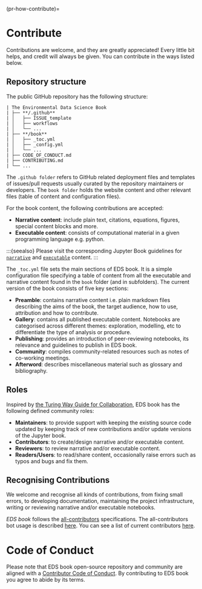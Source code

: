 (pr-how-contribute)=
# Contribute

Contributions are welcome, and they are greatly appreciated! 
Every little bit helps, and credit will always be given. 
You can contribute in the ways listed below.

## Repository structure

The public GitHub repository has the following structure:

```
| The Environmental Data Science Book
| ├── **/.github**
| │   ├── ISSUE_template
| │   ├── workflows
| │   └── ...
| ├── **/book**
| │   ├── _toc.yml
| │   ├── _config.yml
| │   └── ...
| ├── CODE_OF_CONDUCT.md
| ├── CONTRIBUTING.md
| └── ...
```

The `.github folder` refers to GitHub related deployment files and templates of issues/pull requests usually curated by the repository maintainers or developers. 
The `book folder` holds the website content and other relevant files (table of content and configuration files).  

For the book content, the following contributions are accepted:
* **Narrative content**: include plain text, citations, equations, figures, special content blocks and more.
* **Executable content**: consists of computational material in a given programming language e.g. python.

:::{seealso}
Please visit the corresponding Jupyter Book guidelines for [`narrative`](https://jupyterbook.org/content/index.html#write-narrative-content) and [`executable`]('https://jupyterbook.org/execute/index.html#write-executable-content) content. 
:::

The `_toc.yml` file sets the main sections of EDS book. 
It is a simple configuration file specifying a table of content from all the executable and narrative content found in the ``book`` folder (and in subfolders). 
The current version of the book consists of five key sections:

* **Preamble**: contains narrative content i.e. plain markdown files describing the aims of the book, the target audience, how to use, attribution and how to contribute.
* **Gallery**: contains all published executable content. Notebooks are categorised across different themes: exploration, modelling, etc to differentiate the type of analysis or procedure.
* **Publishing**: provides an introduction of peer-reviewing notebooks, its relevance and guidelines to publish in EDS book.
* **Community**: compiles community-related resources such as notes of co-working meetings.
* **Afterword**: describes miscellaneous material such as glossary and bibliography. 

## Roles
Inspired by [the Turing Way Guide for Collaboration](https://the-turing-way.netlify.app/collaboration/maintain-review/maintain-review-maintenance.html), EDS book has the following defined community roles: 

* **Maintainers**: to provide support with keeping the existing source code updated by keeping track of new contributions and/or update versions of the Jupyter book.
* **Contributors**: to create/design narrative and/or executable content.
* **Reviewers**: to review narrative and/or executable content.
* **Readers/Users**: to read/share content, occasionally raise errors such as typos and bugs and fix them.

## Recognising Contributions
We welcome and recognise all kinds of contributions, from fixing small errors, to developing documentation, maintaining the project infrastructure, writing or reviewing narrative and/or executable notebooks.

_EDS book_ follows the [all-contributors](https://allcontributors.org) specifications.
The all-contributors bot usage is described [here](https://allcontributors.org/docs/en/bot/usage).
You can see a list of current contributors [here](https://github.com/alan-turing-institute/environmental-ds-book/blob/master/contributors.md). 

# Code of Conduct
Please note that EDS book open-source repository and community are aligned with a [Contributor Code of Conduct](CODE_OF_CONDUCT.md). 
By contributing to EDS book you agree to abide by its terms.